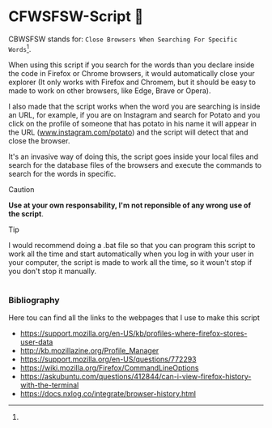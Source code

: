# CFWSFSW-Script 📄
CBWSFSW stands for: `Close Browsers When Searching For Specific Words`[^1].

When using this script if you search for the words than you declare inside the code in Firefox or Chrome browsers, it would automatically close your explorer (It only works with Firefox and Chromem, but it should be easy to made to work on other browsers, like Edge, Brave or Opera).

I also made that the script works when the word you are searching is inside an URL, for example, if you are on Instagram and search for Potato and you click on the profile of someone that has potato in his name it will appear in the URL (www.instagram.com/potato) and the script will detect that and close the browser.

It's an invasive way of doing this, the script goes inside your local files and search for the database files of the browsers and execute the commands to search for the words in specific.

> [!CAUTION]
> **Use at your own responsability, I'm not reponsible of any wrong use of the script**.

> [!TIP]
> I would recommend doing a .bat file so that you can program this script to work all the time and start automatically when you log in with your user in your computer, the script is made to work all the time, so it woun't stop if you don't stop it manually.

#

### Bibliography

Here tou can find all the links to the webpages that I use to make this script

[^1]: 
- https://support.mozilla.org/en-US/kb/profiles-where-firefox-stores-user-data
- http://kb.mozillazine.org/Profile_Manager
- https://support.mozilla.org/en-US/questions/772293
- https://wiki.mozilla.org/Firefox/CommandLineOptions
- https://askubuntu.com/questions/412844/can-i-view-firefox-history-with-the-terminal
- https://docs.nxlog.co/integrate/browser-history.html

